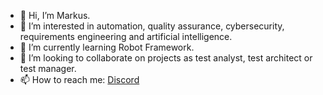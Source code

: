 - 👋 Hi, I’m Markus.
- 👀 I’m interested in automation, quality assurance, cybersecurity, requirements engineering and artificial intelligence.
- 🌱 I’m currently learning Robot Framework.
- 💞️ I’m looking to collaborate on projects as test analyst, test architect or test manager.
- 📫 How to reach me: [Discord](https://discord.com/users/1019642880748433449)
